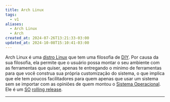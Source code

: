 ```yaml
---
title: Arch Linux
tags:
  - v1
aliases:
  - Arch Linux
  - Arch
created_at: 2024-07-26T13:21:33-03:00
updated_at: 2024-10-08T15:10:41-03:00
---
```


Arch Linux é uma [distro Linux](../../06/30/Distro_Linux.md) que tem uma filosofia de [DIY](../../../../../atomos/2024/07/08/DIY.md). Por causa da sua filosofia, ela permite que o usuário possa montar o seu ambiente com as ferramentas que quiser, apenas te entregando o minimo de ferramentas para que você construa sua própria customização do sistema, o que implica que ele tem poucos facilitadores para quem apenas que usar um sistema sem se importar com as opiniões de quem montou o [Sistema Operacional](Sistema_Operacional.md). Ele é um [SO](Sistema_Operacional.md) [rolling release](../../../../../atomos/2024/07/07/Rolling_Release.md).

---